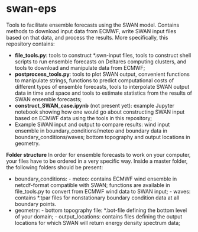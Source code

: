 # swan-eps
Tools to facilitate ensemble forecasts using the SWAN model. Contains methods to download input data from ECMWF, 
write SWAN input files based on that data, and process the results. More specifically, this repository contains:

- **file_tools.py**:   tools to construct *.swn-input files, tools to construct shell scripts to run ensemble forecasts on Deltares computing clusters, and tools to download and manipulate data from ECMWF;
- **postprocess_tools.py**:  tools to plot SWAN output, convenient functions to manipulate strings, functions to predict computational costs of different types of ensemble forecasts, tools to interpolate SWAN output data in time and space and tools to estimate statistics from the results of SWAN ensemble forecasts;
- **construct_SWAN_case.ipynb** (not present yet):  example Jupyter notebook showing how one would go about constructing SWAN input based on ECMWF data using the tools in this repository;
- Example SWAN input and output to compare results:  wind input ensemble in boundary_conditions/meteo and boundary data in boundary_conditions/waves; bottom topography and output locations in geometry.

**Folder structure**
In order for ensemble forecasts to work on your computer, your files have to be ordered in a very specific way. Inside a master folder, the following folders should be present:

- boundary_conditions:
            - meteo: contains ECMWF wind ensemble in netcdf-format compatible with SWAN; functions are available in file_tools.py to convert from ECMWF wind data to SWAN input;
            - waves: contains *.tpar files for nonstationary boundary condition data at all boundary points.
- geometry:
            - bottom topography file: *.bot-file defining the bottom level of your domain;
            - output_locations: contains files defining the output locations for which SWAN will return energy density spectrum data;
